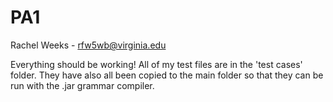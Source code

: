 # PA1

Rachel Weeks - rfw5wb@virginia.edu

Everything should be working! All of my test files are in the 'test cases' folder. They have also all been copied to the main folder so that they can be run with the .jar grammar compiler. 
